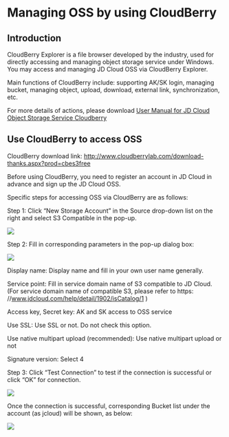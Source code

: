 # Managing OSS by using CloudBerry

## Introduction

CloudBerry Explorer is a file browser developed by the industry, used for directly accessing and managing object storage service under Windows. You may access and managing JD Cloud OSS via CloudBerry Explorer.

Main functions of CloudBerry include: supporting AK/SK login, managing bucket, managing object, upload, download, external link, synchronization, etc.

For more details of actions, please download [User Manual for JD Cloud Object Storage Service Cloudberry](https://oss.cn-north-1.jcloudcs.com/downloads/%E4%BA%AC%E4%B8%9C%E4%BA%91%E5%AF%B9%E8%B1%A1%E5%AD%98%E5%82%A8CloudBerry%E4%BD%BF%E7%94%A8%E6%89%8B%E5%86%8C.pdf)

## Use CloudBerry to access OSS

CloudBerry download link: http://www.cloudberrylab.com/download-thanks.aspx?prod=cbes3free

Before using CloudBerry, you need to register an account in JD Cloud in advance and sign up the JD Cloud OSS.

Specific steps for accessing OSS via CloudBerry are as follows:

Step 1: Click “New Storage Account” in the Source drop-down list on the right and select S3 Compatible in the pop-up.

![](https://github.com/jdcloudcom/cn/blob/edit/image/Object-Storage-Service/OSS-079.jpg)

Step 2: Fill in corresponding parameters in the pop-up dialog box:

![](https://github.com/jdcloudcom/cn/blob/edit/image/Object-Storage-Service/OSS-080.jpg)

Display name: Display name and fill in your own user name generally.

Service point: Fill in service domain name of S3 compatible to JD Cloud. (For service domain name of compatible S3, please refer to https: //www.jdcloud.com/help/detail/1902/isCatalog/1 )

Access key, Secret key: AK and SK access to OSS service

Use SSL: Use SSL or not. Do not check this option.

Use native multipart upload (recommended): Use native multipart upload or not

Signature version: Select 4

Step 3: Click “Test Connection” to test if the connection is successful or click “OK” for connection.

![](https://github.com/jdcloudcom/cn/blob/edit/image/Object-Storage-Service/OSS-081.jpg)

Once the connection is successful, corresponding Bucket list under the account (as jcloud) will be shown, as below:

![](https://github.com/jdcloudcom/cn/blob/edit/image/Object-Storage-Service/OSS-082.jpg)

